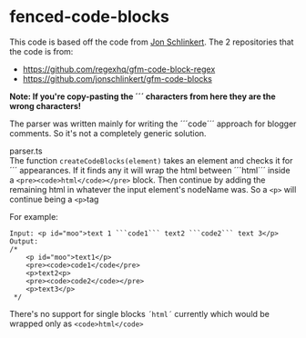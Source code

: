 # fenced-code-blocks

This code is based off the code from [Jon Schlinkert]((https://github.com/jonschlinkert)).
The 2 repositories that the code is from: 
* https://github.com/regexhq/gfm-code-block-regex
* https://github.com/jonschlinkert/gfm-code-blocks

**Note: If you're copy-pasting the ´´´ characters from here they are the wrong characters!**  

The parser was written mainly for writing the ´´´code´´´ approach for blogger comments. 
So it's not a completely generic solution.

parser.ts 
<br>
The function `createCodeBlocks(element)` takes an element and checks it for ´´´ appearances. 
If it finds any it will wrap the html between ´´´html´´´ inside a `<pre><code>html</code></pre>` block.
Then continue by adding the remaining html in whatever the input element's nodeName was. 
So a `<p>` will continue being a `<p>`tag 

For example:
```
Input: <p id="moo">text 1 ```code1``` text2 ```code2``` text 3</p>
Output:
/*
    <p id="moo">text1</p>
    <pre><code>code1</code</pre>
    <p>text2<p>
    <pre><code>code2</code></pre>
    <p>text3</p>
 */
```

There's no support for single blocks `´html´` currently which would be wrapped only as `<code>html</code>`

 

